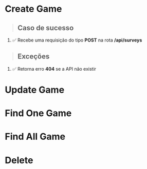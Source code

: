 # Create Game

> ## Caso de sucesso

1. ✅ Recebe uma requisição do tipo **POST** na rota **/api/surveys**

> ## Exceções

1. ✅ Retorna erro **404** se a API não existir

# Update Game

# Find One Game

# Find All Game

# Delete
